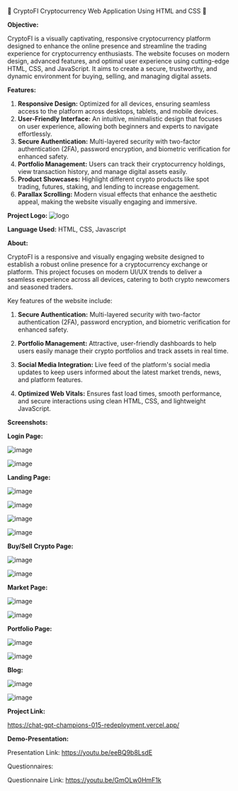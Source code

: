 🎉 CryptoFI Cryptocurrency Web Application Using HTML and CSS 🎉

**Objective:**

CryptoFI is a visually captivating, responsive cryptocurrency platform designed to enhance the online presence and streamline the trading experience for cryptocurrency enthusiasts. The website focuses on modern design, advanced features, and optimal user experience using cutting-edge HTML, CSS, and JavaScript. It aims to create a secure, trustworthy, and dynamic environment for buying, selling, and managing digital assets.

**Features:**

1. **Responsive Design:** Optimized for all devices, ensuring seamless access to the platform across desktops, tablets, and mobile devices.
2. **User-Friendly Interface:** An intuitive, minimalistic design that focuses on user experience, allowing both beginners and experts to navigate effortlessly.
3. **Secure Authentication:** Multi-layered security with two-factor authentication (2FA), password encryption, and biometric verification for enhanced safety.
4. **Portfolio Management:** Users can track their cryptocurrency holdings, view transaction history, and manage digital assets easily.
5. **Product Showcases:** Highlight different crypto products like spot trading, futures, staking, and lending to increase engagement.
6. **Parallax Scrolling:** Modern visual effects that enhance the aesthetic appeal, making the website visually engaging and immersive.

**Project Logo:**
![logo](https://github.com/user-attachments/assets/4ab9b6da-758d-464a-a37d-d55aa9e2a698)

**Language Used:** HTML, CSS, Javascript

**About:**

CryptoFI is a responsive and visually engaging website designed to establish a robust online presence for a cryptocurrency exchange or platform. This project focuses on modern UI/UX trends to deliver a seamless experience across all devices, catering to both crypto newcomers and seasoned traders.

Key features of the website include:

1. **Secure Authentication:** Multi-layered security with two-factor authentication (2FA), password encryption, and biometric verification for enhanced safety.

2. **Portfolio Management:** Attractive, user-friendly dashboards to help users easily manage their crypto portfolios and track assets in real time.

3. **Social Media Integration:** Live feed of the platform's social media updates to keep users informed about the latest market trends, news, and platform features.

4. **Optimized Web Vitals:** Ensures fast load times, smooth performance, and secure interactions using clean HTML, CSS, and lightweight JavaScript.


**Screenshots:**

**Login Page:**

![image](https://github.com/user-attachments/assets/8df9c857-cbe2-418e-9515-8b73d8dd1e3b)

![image](https://github.com/user-attachments/assets/6e11525c-addd-4cbc-be5f-9a203ab52b90)


**Landing Page:**

![image](https://github.com/user-attachments/assets/7cfa7e9e-fb08-48b7-9243-36d2568f57d5)

![image](https://github.com/user-attachments/assets/3c0cf26e-0fce-43c3-bf21-690a7116ead4)

![image](https://github.com/user-attachments/assets/190021bc-6842-4975-af4b-60aad675a649)

![image](https://github.com/user-attachments/assets/0b6ae2c5-647d-4cdc-aa87-1752557367f1)


**Buy/Sell Crypto Page:**

![image](https://github.com/user-attachments/assets/21627ee1-7ee7-4adc-89a8-98a6f139c46a)

![image](https://github.com/user-attachments/assets/68e7b973-699d-4da3-bb6d-dd8545b74bbc)


**Market Page:**

![image](https://github.com/user-attachments/assets/bc16c440-6e09-4479-b882-7568eb2e2c93)

![image](https://github.com/user-attachments/assets/e8d228b2-538a-4895-9b0f-c9fde1a029ff)


**Portfolio Page:**

![image](https://github.com/user-attachments/assets/0c0ea087-7bb1-432f-9c5e-d988d566088a)

![image](https://github.com/user-attachments/assets/720146a1-c7d7-4849-b20e-2b5d9930fc96)


**Blog:**

![image](https://github.com/user-attachments/assets/1bc13c6f-07a9-4246-aa52-5f14348ea9fb)

![image](https://github.com/user-attachments/assets/032da2cc-ca4e-4bd8-9af7-ef383a4e59d3)


**Project Link:**

https://chat-gpt-champions-015-redeployment.vercel.app/

**Demo-Presentation:**

Presentation Link: https://youtu.be/eeBQ9b8LsdE

Questionnaires:

Questionnaire Link: https://youtu.be/GmOLw0HmF1k
